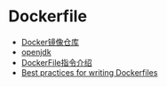 # Dockerfile

- [Docker镜像仓库](https://hub.docker.com)
- [openjdk](https://hub.docker.com/_/openjdk)
- [DockerFile指令介绍](https://docs.docker.com/engine/reference/builder)
- [Best practices for writing Dockerfiles](https://docs.docker.com/develop/develop-images/dockerfile_best-practices)